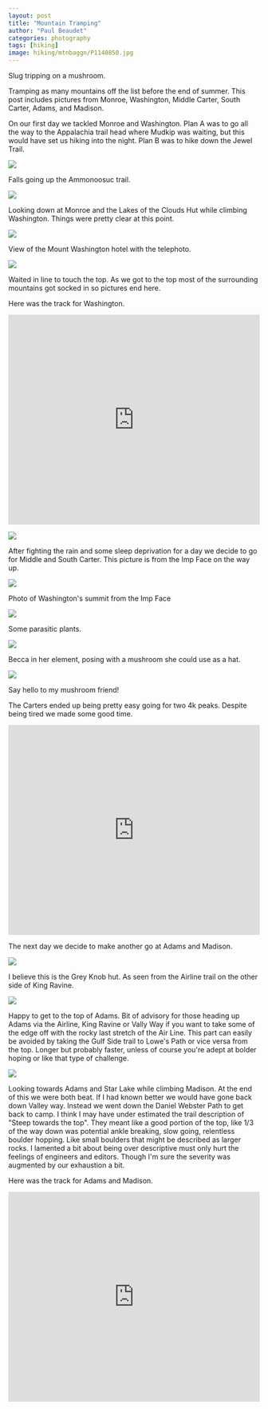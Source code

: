 ```yaml
---
layout: post
title: "Mountain Tramping"
author: "Paul Beaudet"
categories: photography
tags: [hiking]
image: hiking/mtnbaggn/P1140850.jpg
---
```


Slug tripping on a mushroom.

Tramping as many mountains off the list before the end of summer. This post includes pictures from Monroe, Washington, Middle Carter, South Carter, Adams, and Madison.

On our first day we tackled Monroe and Washington. Plan A was to go all the way to the Appalachia trail head where Mudkip was waiting, but this would have set us hiking into the night. Plan B was to hike down the Jewel Trail.

![](/assets/img/hiking/mtnbaggn/P1140745.jpg)

Falls going up the Ammonoosuc trail.

![](/assets/img/hiking/mtnbaggn/P1140779.jpg)

Looking down at Monroe and the Lakes of the Clouds Hut while climbing Washington. Things were pretty clear at this point.

![](/assets/img/hiking/mtnbaggn/P1140780_01.jpg)

View of the Mount Washington hotel with the telephoto.

![](/assets/img/hiking/mtnbaggn/P1140784.jpg)

Waited in line to touch the top. As we got to the top most of the surrounding mountains got socked in so pictures end here.

Here was the track for Washington.

<iframe src='https://www.gaiagps.com/public/rGiI00lXuj0vXTUYn33hhiKD?embed=True' style='border:none; overflow-y: hidden; background-color:white; min-width: 320px; max-width:1280px; width:100%; height: 420px;' scrolling='no' seamless='seamless'></iframe>

![](/assets/img/hiking/mtnbaggn/P1140790_02.jpg)

After fighting the rain and some sleep deprivation for a day we decide to go for Middle and South Carter. This picture is from the Imp Face on the way up.

![](/assets/img/hiking/mtnbaggn/P1140802.jpg)

Photo of Washington's summit from the Imp Face

![](/assets/img/hiking/mtnbaggn/P1140810.jpg)

Some parasitic plants.

![](/assets/img/hiking/mtnbaggn/P1140816.jpg)

Becca in her element, posing with a mushroom she could use as a hat.

![](/assets/img/hiking/mtnbaggn/P1140823.jpg)

Say hello to my mushroom friend!

The Carters ended up being pretty easy going for two 4k peaks. Despite being tired we made some good time.

<iframe src='https://www.gaiagps.com/public/a4U44Suw4up9MnwxqOZAHdxf?embed=True' style='border:none; overflow-y: hidden; background-color:white; min-width: 320px; max-width:1280px; width:100%; height: 420px;' scrolling='no' seamless='seamless'></iframe>

The next day we decide to make another go at Adams and Madison.

![](/assets/img/hiking/mtnbaggn/P1140851.jpg)

I believe this is the Grey Knob hut. As seen from the Airline trail on the other side of King Ravine.

![](/assets/img/hiking/mtnbaggn/P1140856.jpg)

Happy to get to the top of Adams. Bit of advisory for those heading up Adams via the Airline, King Ravine or Vally Way if you want to take some of the edge off with the rocky last stretch of the Air Line. This part can easily be avoided by taking the Gulf Side trail to Lowe's Path or vice versa from the top. Longer but probably faster, unless of course you're adept at bolder hoping or like that type of challenge.

![](/assets/img/hiking/mtnbaggn/P1140863.jpg)

Looking towards Adams and Star Lake while climbing Madison. At the end of this we were both beat. If I had known better we would have gone back down Valley way. Instead we went down the Daniel Webster Path to get back to camp. I think I may have under estimated the trail description of "Steep towards the top". They meant like a good portion of the top, like 1/3 of the way down was potential ankle breaking, slow going, relentless boulder hopping. Like small boulders that might be described as larger rocks. I lamented a bit about being over descriptive must only hurt the feelings of engineers and editors. Though I'm sure the severity was augmented by our exhaustion a bit.

Here was the track for Adams and Madison.

<iframe src='https://www.gaiagps.com/public/fpeOcm42RWC876NR0YxZ1dPz?embed=True' style='border:none; overflow-y: hidden; background-color:white; min-width: 320px; max-width:1280px; width:100%; height: 420px;' scrolling='no' seamless='seamless'></iframe>

